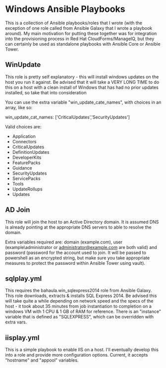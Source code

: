 # Windows Ansible Playbooks

This is a collection of Ansible playbooks/roles that I wrote (with the exception of one role called from Ansible Galaxy that I wrote a playbook around).  My main motivation for putting these together was for integration into the provisioning process in Red Hat CloudForms/ManageIQ, but they can certainly be used as standalone playbooks with Ansible Core or Ansible Tower.

## WinUpdate

This role is pretty self explanatory - this will install windows updates on the host you run it against.  Be advised that it will take a VERY LONG TIME to do this on a host with a clean install of Windows that has had no prior updates installed, so take that into consideration

You can use the extra variable "win_update_cate_names", with choices in an array, like so: 

win_update_cat_names: ['CriticalUpdates','SecurityUpdates']

Valid choices are:
- Application
- Connectors
- CriticalUpdates
- DefinitionUpdates
- DeveloperKits
- FeaturePacks
- Guidance
- SecurityUpdates
- ServicePacks
- Tools
- UpdateRollups
- Updates

## AD Join

This role  will join the host to an Active Directory domain. It is assumed DNS is already pointing at the appropriate DNS servers to able to resolve the domain.  

Extra variables required are: domain (example.com), user (example\administrator or administrator@example.com are both valid) and password (password for the account used to join. It will be passed to powershell as an encrypted string, but make sure you take appropriate measures to protect the password within Ansible Tower using vault).

## sqlplay.yml

This requires the bahaula.win_sqlexpress2014 role from Ansible Galaxy.  This role downloads, extracts & installs SQL Express 2014.  Be advised this will take quite a while depending on network speed and the specs of the host - it took about 35 minutes from job instantiation to completion on a windows VM with 1 CPU & 1 GB of RAM for reference.  There is an "instance" variable that is defined as "SQLEXPRESS", which can be overridden with extra vars.

## iisplay.yml

This is a simple playbook to enable IIS on a host.  I'll eventually develop this into a role and provide more configuration options. Current, it accepts "hostname" and "appool" variables.
